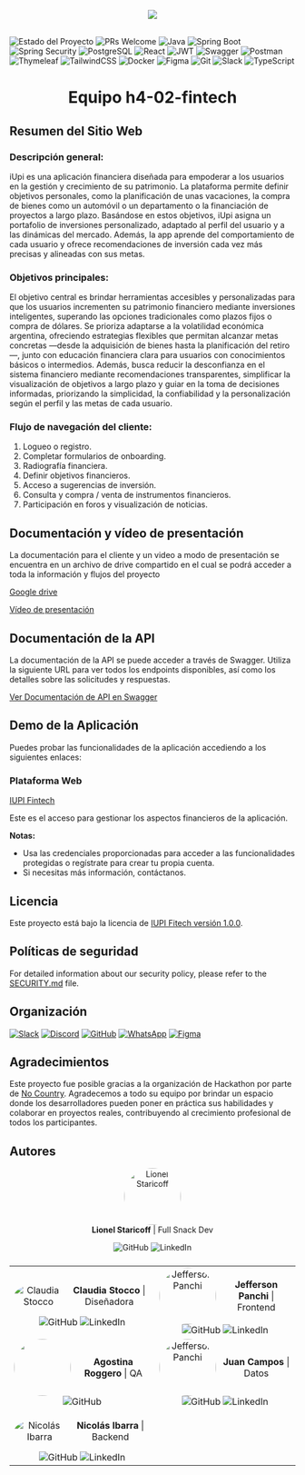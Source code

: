 <br>

<div align="center">
  <img src="https://res.cloudinary.com/dzmzrbuta/image/upload/v1736886028/iupi-fintech/static/iupi_logo.png" />
</div>
 
<br>

![Estado del Proyecto](https://img.shields.io/badge/Estado-Lanzamiento-green) ![PRs Welcome](https://img.shields.io/badge/PRs-welcome-green) ![Java](https://img.shields.io/badge/Java-007396?logo=java&logoColor=white&color=007396) ![Spring Boot](https://img.shields.io/badge/Spring--Boot-6DB33F?logo=spring-boot&logoColor=white&color=6DB33F) ![Spring Security](https://img.shields.io/badge/Spring--Security-6DB33F?logo=spring-security&logoColor=white&color=6DB33F) ![PostgreSQL](https://img.shields.io/badge/PostgreSQL-336791?logo=postgresql&logoColor=white&color=336791) ![React](https://img.shields.io/badge/React-20232A?logo=react&logoColor=61DAFB&color=61DAFB) ![JWT](https://img.shields.io/badge/JWT-black?logo=json-web-tokens&logoColor=white&color=black) ![Swagger](https://img.shields.io/badge/Swagger-85EA2D?logo=swagger&logoColor=black&color=85EA2D) ![Postman](https://img.shields.io/badge/Postman-FF6C37?logo=postman&logoColor=white&color=FF6C37) ![Thymeleaf](https://img.shields.io/badge/Thymeleaf-005F0F?logo=thymeleaf&logoColor=white&color=005F0F) ![TailwindCSS](https://img.shields.io/badge/TailwindCSS-06B6D4?logo=tailwindcss&logoColor=white&color=06B6D4) ![Docker](https://img.shields.io/badge/Docker-2496ED?logo=docker&logoColor=white&color=2496ED) ![Figma](https://img.shields.io/badge/Figma-000000?logo=figma&logoColor=white&color=000000) ![Git](https://img.shields.io/badge/Git-F05032?logo=git&logoColor=white&color=F05032) ![Slack](https://img.shields.io/badge/Slack-4A154B?logo=slack&logoColor=white&color=4A154B) ![TypeScript](https://img.shields.io/badge/TypeScript-3178C6?logo=typescript&logoColor=white&color=3178C6)

<h1 align="center">Equipo h4-02-fintech</h1>

<h2>Resumen del Sitio Web</h2>

<h3>Descripción general:</h3>

<p>
iUpi es una aplicación financiera diseñada para empoderar a los usuarios en la gestión y crecimiento de su patrimonio. La plataforma permite definir objetivos personales, como la planificación de unas vacaciones, la compra de bienes como un automóvil o un departamento o la financiación de proyectos a largo plazo. Basándose en estos objetivos, iUpi asigna un portafolio de inversiones personalizado, adaptado al perfil del usuario y a las dinámicas del mercado. Además, la app aprende del comportamiento de cada usuario y ofrece recomendaciones de inversión cada vez más precisas y alineadas con sus metas.
</p>

<h3>Objetivos principales:</h3>

<p>
El objetivo central es brindar herramientas accesibles y personalizadas para que los usuarios incrementen su patrimonio financiero mediante inversiones inteligentes, superando las opciones tradicionales como plazos fijos o compra de dólares. Se prioriza adaptarse a la volatilidad económica argentina, ofreciendo estrategias flexibles que permitan alcanzar metas concretas —desde la adquisición de bienes hasta la planificación del retiro—, junto con educación financiera clara para usuarios con conocimientos básicos o intermedios. Además, busca reducir la desconfianza en el sistema financiero mediante recomendaciones transparentes, simplificar la visualización de objetivos a largo plazo y guiar en la toma de decisiones informadas, priorizando la simplicidad, la confiabilidad y la personalización según el perfil y las metas de cada usuario.
</p>

<h3>Flujo de navegación del cliente:</h3>
<ol>
  <li>Logueo o registro.</li>
  <li>Completar formularios de onboarding.</li>
  <li>Radiografía financiera.</li>
  <li>Definir objetivos financieros.</li>
  <li>Acceso a sugerencias de inversión.</li> 
  <li>Consulta y compra / venta de instrumentos financieros.</li>
  <li>Participación en foros y visualización de noticias.</li>
</ol>

## Documentación y vídeo de presentación

<p>La documentación para el cliente y un video a modo de presentación se encuentra en un archivo de drive compartido en el cual se podrá acceder a toda la información y flujos del proyecto</p>

[Google drive](https://drive.google.com/drive/folders/1HFAL2TtVbyFZHMYeTxPR0Yk78lqQnoiK)

[Vídeo de presentación]()

## Documentación de la API

La documentación de la API se puede acceder a través de Swagger. Utiliza la siguiente URL para ver todos los endpoints disponibles, así como los detalles sobre las solicitudes y respuestas.

[Ver Documentación de API en Swagger](https://financial-al.up.railway.app/swagger-ui/index.html)

## Demo de la Aplicación

Puedes probar las funcionalidades de la aplicación accediendo a los siguientes enlaces:

### Plataforma Web

[IUPI Fintech](https://iupi.vercel.app/)

Este es el acceso para gestionar los aspectos financieros de la aplicación.

**Notas:**

- Usa las credenciales proporcionadas para acceder a las funcionalidades protegidas o regístrate para crear tu propia cuenta.
- Si necesitas más información, contáctanos.

## Licencia

Este proyecto está bajo la licencia de [IUPI Fitech versión 1.0.0](./LICENSE).

## Políticas de seguridad

For detailed information about our security policy, please refer to the [SECURITY.md](SECURITY.md) file.

## Organización

[![Slack](https://img.shields.io/badge/Slack-4A154B?style=for-the-badge&logo=slack&logoColor=white)](https://slack.com)
[![Discord](https://img.shields.io/badge/Discord-7289DA?style=for-the-badge&logo=discord&logoColor=white)](https://discord.com)
[![GitHub](https://img.shields.io/badge/GitHub-181717?style=for-the-badge&logo=github&logoColor=white)](https://github.com)
[![WhatsApp](https://img.shields.io/badge/WhatsApp-25D366?style=for-the-badge&logo=whatsapp&logoColor=white)](https://wa.me/1234567890)
[![Figma](https://img.shields.io/badge/Figma-F24E1E?style=for-the-badge&logo=figma&logoColor=white)](https://www.figma.com)

## Agradecimientos

Este proyecto fue posible gracias a la organización de Hackathon por parte de [No Country](https://www.nocountry.tech/). Agradecemos a todo su equipo por brindar un espacio donde los desarrolladores pueden poner en práctica sus habilidades y colaborar en proyectos reales, contribuyendo al crecimiento profesional de todos los participantes.

## Autores

<table style="display: flex; justify-content: center;">

  <p align="center">
    <img src="https://github.com/LionelStaricoff.png?size=100" alt="Lionel Staricoff" style="border-radius: 50%; width: 100px; height: 100px;"> 
    <br>
    <strong>Lionel Staricoff</strong> | Full Snack Dev 
  </p>

  <p align="center">
     <a href="https://github.com/LionelStaricoff" style="text-decoration: none;">
        <img src="https://img.shields.io/badge/GitHub-LionelStaricoff-blue" alt="GitHub">
      </a>
      <a href="https://www.linkedin.com/in/lionel-staricoff/" style="text-decoration: none;">
        <img src="https://img.shields.io/badge/LinkedIn-Lionel (Dario) Staricoff-blue?style=flat-square" alt="LinkedIn">
      </a>
  </p>

  <tr align="center">
    <td>
      <div style="display: flex; align-items: center;">
        <img src="https://github.com/ClaudiaSTOCCO.png?size=100" alt="Claudia Stocco" style="border-radius: 50%; margin-right: 10px;">
        <p>
          <strong>Claudia Stocco</strong> | Diseñadora
        </p>
      </div>
      <div>
        <a href="https://github.com/ClaudiaSTOCCO" style="text-decoration: none;">
          <img src="https://img.shields.io/badge/GitHub-ClaudiaSTOCCO-blue" alt="GitHub">
        </a>
        <a href="https://www.linkedin.com/in/claudia-stocco/" style="text-decoration: none;">
          <img src="https://img.shields.io/badge/LinkedIn-Claudia S-blue?style=flat-square" alt="LinkedIn">
        </a>
      </div>
    </td>
    <td>
      <div style="display: flex; align-items: center;">
        <img src="https://github.com/jfpanchi.png?size=100" alt="Jefferson Panchi" style="border-radius: 50%; margin-right: 10px; height: 100px; width: 100px;">
        <p>
          <strong>Jefferson Panchi</strong> | Frontend
        </p>
      </div>
      <div>
        <a href="https://github.com/jfpanchi" style="text-decoration: none;">
          <img src="https://img.shields.io/badge/GitHub-jfpanchi-blue" alt="GitHub">
        </a>
        <a href="https://www.linkedin.com/in/jefferson-panchi-chacon/" style="text-decoration: none;">
          <img src="https://img.shields.io/badge/LinkedIn-Jefferson Panchi-blue?style=flat-square" alt="LinkedIn">
        </a>
      </div>
    </td>
  </tr>

  <tr align="center">
    <td>
      <div style="display: flex; align-items: center;">
        <img src="https://github.com/AgosRoggero.png?size=100" alt="" style="border-radius: 50%; margin-right: 10px; width: 100px">
        <p>
          <strong>Agostina Roggero</strong> | QA
        </p>
      </div>
      <div>
        <a href="https://github.com/AgosRoggero" style="text-decoration: none;">
          <img src="https://img.shields.io/badge/GitHub-AgosRoggero-blue" alt="GitHub">
        </a> 
      </div>
    </td>
    <td>
      <div style="display: flex; align-items: center;">
        <img src="https://github.com/jumacaq.png?size=100" alt="Jefferson Panchi" style="border-radius: 50%; margin-right: 10px; height: 100px; width: 100px;">
        <p>
          <strong>Juan Campos</strong> | Datos
        </p>
      </div>
      <div>
        <a href="https://github.com/jumacaq" style="text-decoration: none;">
          <img src="https://img.shields.io/badge/GitHub-jumacaq-blue" alt="GitHub">
        </a>
        <a href="https://www.linkedin.com/in/jumacaq/" style="text-decoration: none;">
          <img src="https://img.shields.io/badge/LinkedIn-Juan Campos-blue?style=flat-square" alt="LinkedIn">
        </a>
      </div>
    </td>
  </tr>

  <tr align="center">
    <td>
      <div style="display: flex; align-items: center;">
        <img src="https://github.com/HikingCarrot7.png?size=100" alt="Nicolás Ibarra" style="border-radius: 50%; margin-right: 10px;">
        <p>
          <strong>Nicolás Ibarra</strong> | Backend
        </p>
      </div>
      <div>
        <a href="https://github.com/HikingCarrot7" style="text-decoration: none;">
          <img src="https://img.shields.io/badge/GitHub-HikingCarrot7-blue" alt="GitHub">
        </a>
        <a href="https://www.linkedin.com/in/nicol%C3%A1s-canul-ibarra/" style="text-decoration: none;">
          <img src="https://img.shields.io/badge/LinkedIn-Nicolás%20Ibarra-blue?style=flat-square" alt="LinkedIn">
        </a>
      </div>
    </td>

  </tr>
</table>

<br>

